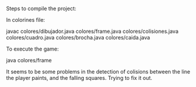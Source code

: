 Steps to compile the project:

In colorines file:

javac colores/dibujador.java colores/frame.java colores/colisiones.java colores/cuadro.java colores/brocha.java colores/caida.java

To execute the game:

java colores/frame

It seems to be some problems in the detection of colisions between the line the player paints, and the falling squares. Trying to fix it out. 
